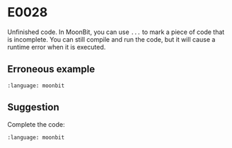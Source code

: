 # E0028

Unfinished code. In MoonBit, you can use `...` to mark a piece of code that is incomplete. You can still compile and run the code, but it will cause a runtime error when it is executed.

## Erroneous example

```{literalinclude} /sources/error_codes/0028_error/top.mbt
:language: moonbit
```

## Suggestion

Complete the code:

```{literalinclude} /sources/error_codes/0028_fixed/top.mbt
:language: moonbit
```
